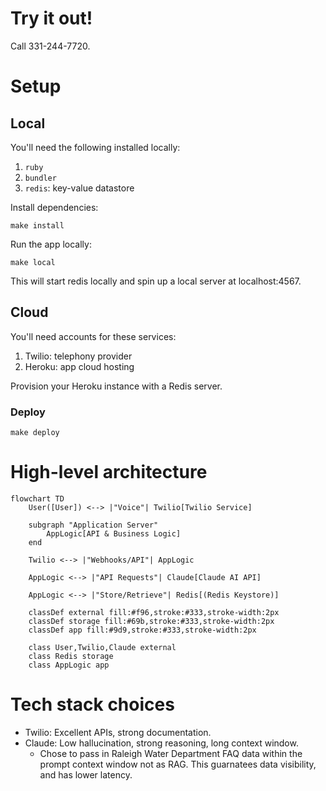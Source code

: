 # Try it out!

Call 331-244-7720.

# Setup

## Local

You'll need the following installed locally:

1. `ruby`
2. `bundler`
3. `redis`: key-value datastore

Install dependencies:

```
make install
```

Run the app locally:

```
make local
```

This will start redis locally and spin up a local server at localhost:4567.

## Cloud

You'll need accounts for these services:

1. Twilio: telephony provider
2. Heroku: app cloud hosting

Provision your Heroku instance with a Redis server.

### Deploy

```
make deploy
```

# High-level architecture

```mermaid
flowchart TD
    User([User]) <--> |"Voice"| Twilio[Twilio Service]

    subgraph "Application Server"
        AppLogic[API & Business Logic]
    end

    Twilio <--> |"Webhooks/API"| AppLogic

    AppLogic <--> |"API Requests"| Claude[Claude AI API]

    AppLogic <--> |"Store/Retrieve"| Redis[(Redis Keystore)]

    classDef external fill:#f96,stroke:#333,stroke-width:2px
    classDef storage fill:#69b,stroke:#333,stroke-width:2px
    classDef app fill:#9d9,stroke:#333,stroke-width:2px

    class User,Twilio,Claude external
    class Redis storage
    class AppLogic app
```

# Tech stack choices

* Twilio: Excellent APIs, strong documentation.
* Claude: Low hallucination, strong reasoning, long context window.
	* Chose to pass in Raleigh Water Department FAQ data within the prompt context window not as RAG. This guarnatees data visibility, and has lower latency.
